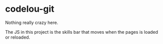 # codelou-git


Nothing really crazy here.

The JS in this project is the skills bar that moves when the pages is loaded or reloaded.

